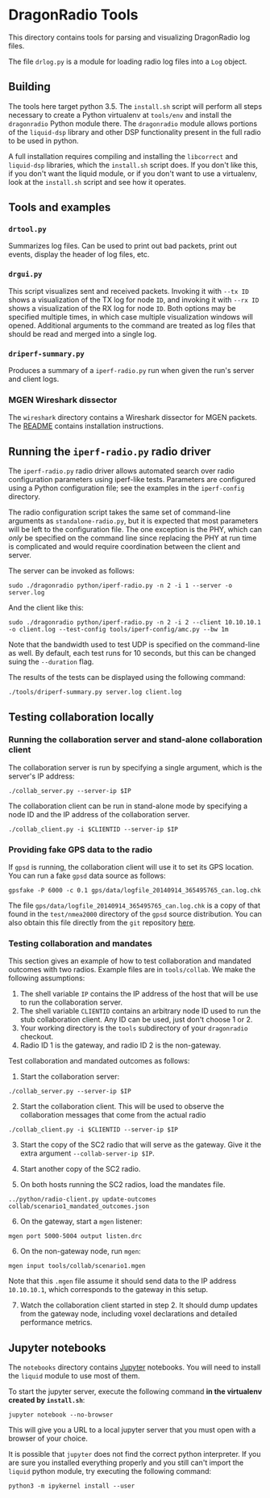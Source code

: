 # DragonRadio Tools

This directory contains tools for parsing and visualizing DragonRadio log files.

The file `drlog.py` is a module for loading radio log files into a `Log` object.

## Building

The tools here target python 3.5. The `install.sh` script will perform all steps necessary to create a Python virtualenv at `tools/env` and install the `dragonradio` Python module there. The `dragonradio` module allows portions of the `liquid-dsp` library and other DSP functionality present in the full radio to be used in python.

A full installation requires compiling and installing the `libcorrect` and `liquid-dsp` libraries, which the `install.sh` script does. If you don't like this, if you don't want the liquid module, or if you don't want to use a virtualenv, look at the `install.sh` script and see how it operates.

## Tools and examples

### `drtool.py`

Summarizes log files. Can be used to print out bad packets, print out events, display the header of log files, etc.

### `drgui.py`

This script visualizes sent and received packets. Invoking it with `--tx ID` shows a visualization of the TX log for node `ID`, and invoking it with `--rx ID` shows a visualization of the RX log for node `ID`. Both options may be specified multiple times, in which case multiple visualization windows will opened. Additional arguments to the command are treated as log files that should be read and merged into a single log.

### `driperf-summary.py`

Produces a summary of a `iperf-radio.py` run when given the run's server and client logs.

### MGEN Wireshark dissector

The `wireshark` directory contains a Wireshark dissector for MGEN packets. The [README](./wireshark/README.md) contains installation instructions.

## Running the `iperf-radio.py` radio driver

The `iperf-radio.py` radio driver allows automated search over radio configuration parameters using iperf-like tests. Parameters are configured using a Python configuration file; see the examples in the `iperf-config` directory.

The radio configuration script takes the same set of command-line arguments as `standalone-radio.py`, but it is expected that most parameters will be left to the configuration file. The one exception is the PHY, which can *only* be specified on the command line since replacing the PHY at run time is complicated and would require coordination between the client and server.

The server can be invoked as follows:

```
sudo ./dragonradio python/iperf-radio.py -n 2 -i 1 --server -o server.log
```

And the client like this:

```
sudo ./dragonradio python/iperf-radio.py -n 2 -i 2 --client 10.10.10.1 -o client.log --test-config tools/iperf-config/amc.py --bw 1m
```

Note that the bandwidth used to test UDP is specified on the command-line as well. By default, each test runs for 10 seconds, but this can be changed suing the `--duration` flag.

The results of the tests can be displayed using the following command:

```
./tools/driperf-summary.py server.log client.log
```

## Testing collaboration locally

### Running the collaboration server and stand-alone collaboration client

The collaboration server is run by specifying a single argument, which is the server's IP address:

```
./collab_server.py --server-ip $IP
```

The collaboration client can be run in stand-alone mode by specifying a node ID and the IP address of the collaboration server.

```
./collab_client.py -i $CLIENTID --server-ip $IP
```

### Providing fake GPS data to the radio

If `gpsd` is running, the collaboration client will use it to set its GPS location. You can run a fake `gpsd` data source as follows:

```
gpsfake -P 6000 -c 0.1 gps/data/logfile_20140914_365495765_can.log.chk
```

The file `gps/data/logfile_20140914_365495765_can.log.chk` is a copy of that found in the `test/nmea2000` directory of the `gpsd` source distribution. You can also obtain this file directly from the `git` repository [here](http://git.savannah.nongnu.org/cgit/gpsd.git/plain/test/nmea2000/logfile_20140914_365495765_can.log.chk).

### Testing collaboration and mandates

This section gives an example of how to test collaboration and mandated outcomes with two radios. Example files are in `tools/collab`. We make the following assumptions:

  1. The shell variable `IP` contains the IP address of the host that will be use to run the collaboration server.
  1. The shell variable `CLIENTID` contains an arbitrary node ID used to run the stub collaboration client. Any ID can be used, just don't choose 1 or 2.
  1. Your working directory is the `tools` subdirectory of your `dragonradio` checkout.
  1. Radio ID 1 is the gateway, and radio ID 2 is the non-gateway.

Test collaboration and mandated outcomes as follows:

1. Start the collaboration server:

```
./collab_server.py --server-ip $IP
```

2. Start the collaboration client. This will be used to observe the collaboration messages that come from the actual radio

```
./collab_client.py -i $CLIENTID --server-ip $IP
```

3. Start the copy of the SC2 radio that will serve as the gateway. Give it the extra argument `--collab-server-ip $IP`.

4. Start another copy of the SC2 radio.

5. On both hosts running the SC2 radios, load the mandates file.

```
../python/radio-client.py update-outcomes collab/scenario1_mandated_outcomes.json
```

6. On the gateway, start a `mgen` listener:

```
mgen port 5000-5004 output listen.drc
```

6. On the non-gateway node, run `mgen`:

```
mgen input tools/collab/scenario1.mgen
```

Note that this `.mgen` file assume it should send data to the IP address `10.10.10.1`, which corresponds to the gateway in this setup.

7. Watch the collaboration client started in step 2. It should dump updates from the gateway node, including voxel declarations and detailed performance metrics.

## Jupyter notebooks

The `notebooks` directory contains [Jupyter](https://jupyter.org/) notebooks. You will need to install the `liquid` module to use most of them.

To start the jupyter server, execute the following command **in the virtualenv created by `install.sh`**:

```
jupyter notebook --no-browser
```

This will give you a URL to a local jupyter server that you must open with a browser of your choice.

It is possible that `jupyter` does not find the correct python interpreter. If you are sure you installed everything properly and you still can't import the `liquid` python module, try executing the following command:

```
python3 -m ipykernel install --user
```
